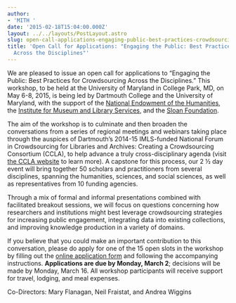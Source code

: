 ```yaml
---
author:
- 'MITH '
date: '2015-02-18T15:04:00.000Z'
layout: ../../layouts/PostLayout.astro
slug: open-call-applications-engaging-public-best-practices-crowdsourcing-across-disciplines
title: 'Open Call for Applications: "Engaging the Public: Best Practices for Crowdsourcing
  Across the Disciplines"'
---
```


We are pleased to issue an open call for applications to “Engaging the Public: Best Practices for Crowdsourcing Across the Disciplines.” This workshop, to be held at the University of Maryland in College Park, MD, on May 6-8, 2015, is being led by Dartmouth College and the University of Maryland, with the support of the [National Endowment of the Humanities](http://www.neh.gov/), the [Institute for Museum and Library Services](http://www.imls.gov/), and the [Sloan Foundation](http://www.sloan.org/).

The aim of the workshop is to culminate and then broaden the conversations from a series of regional meetings and webinars taking place through the auspices of Dartmouth’s 2014-15 IMLS-funded National Forum in Crowdsourcing for Libraries and Archives: Creating a Crowdsourcing Consortium (CCLA), to help advance a truly cross-disciplinary agenda (visit [the CCLA website](http://www.crowdconsortium.org) to learn more). A capstone for this process, our 2 ½ day event will bring together 50 scholars and practitioners from several disciplines, spanning the humanities, sciences, and social sciences, as well as representatives from 10 funding agencies.

Through a mix of formal and informal presentations combined with facilitated breakout sessions, we will focus on questions concerning how researchers and institutions might best leverage crowdsourcing strategies for increasing public engagement, integrating data into existing collections, and improving knowledge production in a variety of domains.

If you believe that you could make an important contribution to this conversation, please do apply for one of the 15 open slots in the workshop by filling out the [online application form](https://docs.google.com/forms/d/14HASCdLPi_1raUyg70iZE31aiMxb5Vu4qHXe_DTjFnI/viewform) and following the accompanying instructions. **Applications are due by Monday, March 2**; decisions will be made by Monday, March 16. All workshop participants will receive support for travel, lodging, and meal expenses.

Co-Directors: Mary Flanagan, Neil Fraistat, and Andrea Wiggins